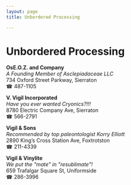 ```yaml
---
layout: page 
title: Unbordered Processing

---
```



# Unbordered Processing


 **OsE.O.Z. and Company**  
_A Founding Member of Asclepiadaceae LLC_  
734 Oxford Street Parkway, Sierraton  
☎ 487-1105

**V. Vigil Incorporated**  
_Have you ever wanted Cryonics?!!!_  
8780 Electric Company Ave, Sierraton  
☎ 566-2791

**Vigil & Sons**  
_Recommended by top paleontologist Korry Elliott_  
2890 King’s Cross Station Ave, Foxtrotston  
☎ 211-4339

**Vigil & Vinylite**  
_We put the "mate" in "resublimate"!_  
659 Trafalgar Square St, Uniformside  
☎ 286-3996

